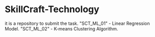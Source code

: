 # SkillCraft-Technology
it is a repository to submit the task. "SCT_ML_01" - Linear Regression Model. "SCT_ML_02" - K-means Clustering Algorithm.
